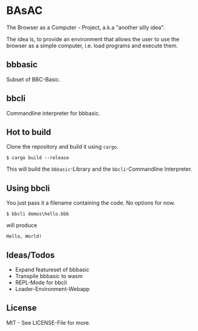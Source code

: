 BAsAC
=====

The Browser as a Computer - Project, a.k.a "another silly idea".

The idea is, to provide an environment that allows the user to use the
browser as a simple computer, i.e. load programs and execute them.


## bbbasic

Subset of BBC-Basic.

## bbcli

Commandline interpreter for bbbasic.


## Hot to build

Clone the repository and build it using `cargo`.


```shell
$ cargo build --release
```

This will build the `bbbasic`-Library and the `bbcli`-Commandline Interpreter.

## Using bbcli

You just pass it a filename containing the code. No options for now.

```shell
$ bbcli demos\hello.bbb
```

will produce

```shell
Hello, World!
```

## Ideas/Todos

* Expand featureset of bbbasic
* Transpile bbbasic to wasm
* REPL-Mode for bbcli
* Loader-Environment-Webapp

## License

MIT - See LICENSE-File for more.

